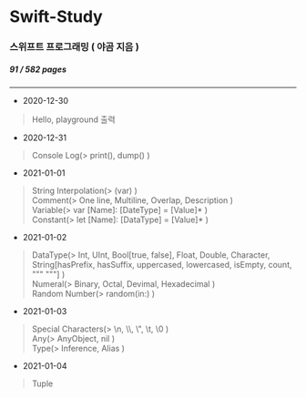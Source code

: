 # Swift-Study
### 스위프트 프로그래밍 ( 야곰 지음 )
##### 91 / 582 pages
---

- 2020-12-30
>Hello, playground 출력

- 2020-12-31
>Console Log(> print(), dump() )    

- 2021-01-01
>String Interpolation(> \(var) )    
>Comment(> One line, Multiline, Overlap, Description )    
>Variable(> var [Name]: [DateType] = [Value]* )    
>Constant(> let [Name]: [DataType] = [Value]* )    

- 2021-01-02
>DataType(> Int, UInt, Bool[true, false], Float, Double, Character, String[hasPrefix, hasSuffix, uppercased, lowercased, isEmpty, count, """ """] )    
>Numeral(> Binary, Octal, Devimal, Hexadecimal )    
>Random Number(> random(in:) )    

- 2021-01-03
>Special Characters(> \n, \\\\, \\", \t, \0 )    
>Any(> AnyObject, nil )    
>Type(> Inference, Alias )    

- 2021-01-04
>Tuple